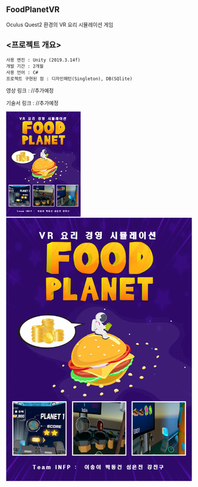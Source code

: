 ## FoodPlanetVR
Oculus Quest2 환경의 VR 요리 시뮬레이션 게임



## <프로젝트 개요>
    사용 엔진 : Unity (2019.3.14f)
    개발 기간 : 2개월
    사용 언어 : C#
    프로젝트 구현된 점 : 디자인패턴(Singleton), DB(SQlite) 
    
영상 링크 : //추가예정

기술서 링크 : //추가예정

<img src="https://github.com/leehb105/FoodPlanetVR/blob/main/Assets/4.Images/Poster/Poster.png" width="40%" height="30%" title="px(픽셀) 크기 설정" alt="image"></img>
![image](https://github.com/leehb105/FoodPlanetVR/blob/main/Assets/4.Images/Poster/Poster.png)
